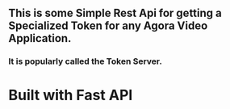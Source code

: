 ## This is some Simple Rest Api for getting a Specialized Token for any Agora Video Application.
### It is popularly called the Token Server.

# Built with Fast API